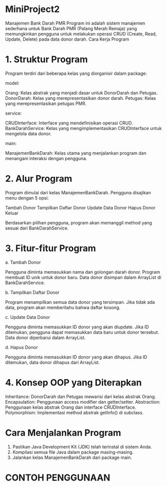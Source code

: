 # MiniProject2


Manajemen Bank Darah PMR
Program ini adalah sistem manajemen sederhana untuk Bank Darah PMR (Palang Merah Remaja) yang memungkinkan pengguna untuk melakukan operasi CRUD (Create, Read, Update, Delete) pada data donor darah.
Cara Kerja Program


# 1. Struktur Program
Program terdiri dari beberapa kelas yang diorganisir dalam package:

model:

Orang: Kelas abstrak yang menjadi dasar untuk DonorDarah dan Petugas.
DonorDarah: Kelas yang merepresentasikan donor darah.
Petugas: Kelas yang merepresentasikan petugas PMR.


service:

CRUDInterface: Interface yang mendefinisikan operasi CRUD.
BankDarahService: Kelas yang mengimplementasikan CRUDInterface untuk mengelola data donor.


main:

ManajemenBankDarah: Kelas utama yang menjalankan program dan menangani interaksi dengan pengguna.



# 2. Alur Program

Program dimulai dari kelas ManajemenBankDarah.
Pengguna disajikan menu dengan 5 opsi:

Tambah Donor
Tampilkan Daftar Donor
Update Data Donor
Hapus Donor
Keluar


Berdasarkan pilihan pengguna, program akan memanggil method yang sesuai dari BankDarahService.

# 3. Fitur-fitur Program
a. Tambah Donor

Pengguna diminta memasukkan nama dan golongan darah donor.
Program membuat ID unik untuk donor baru.
Data donor disimpan dalam ArrayList di BankDarahService.

b. Tampilkan Daftar Donor

Program menampilkan semua data donor yang tersimpan.
Jika tidak ada data, program akan memberitahu bahwa daftar kosong.

c. Update Data Donor

Pengguna diminta memasukkan ID donor yang akan diupdate.
Jika ID ditemukan, pengguna dapat memasukkan data baru untuk donor tersebut.
Data donor diperbarui dalam ArrayList.

d. Hapus Donor

Pengguna diminta memasukkan ID donor yang akan dihapus.
Jika ID ditemukan, data donor dihapus dari ArrayList.

# 4. Konsep OOP yang Diterapkan

Inheritance: DonorDarah dan Petugas mewarisi dari kelas abstrak Orang.
Encapsulation: Penggunaan access modifier dan getter/setter.
Abstraction: Penggunaan kelas abstrak Orang dan interface CRUDInterface.
Polymorphism: Implementasi method abstrak getInfo() di subclass.

# Cara Menjalankan Program

1. Pastikan Java Development Kit (JDK) telah terinstal di sistem Anda.
2. Kompilasi semua file Java dalam package masing-masing.
3. Jalankan kelas ManajemenBankDarah dari package main.

# CONTOH PENGGUNAAN



